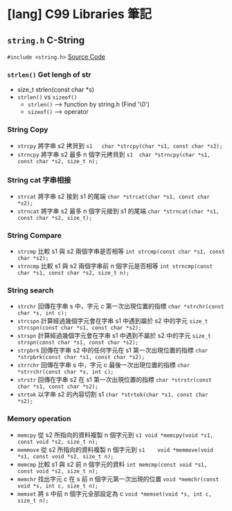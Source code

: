# [lang] C99 Libraries 筆記

## `string.h` C-String

`#include <string.h>`
[Source Code](https://code.woboq.org/gtk/include/string.h.html)

### `strlen()` Get lengh of str

* size_t strlen(const char *s)
* `strlen()` vs `sizeof()`
  * `strlen()` --> function by string.h (Find '\0')
  * `sizeof()` --> operator

### String Copy

* `strcpy` 將字串 s2 拷貝到 `s1	char *strcpy(char *s1, const char *s2);`
* `strncpy`	將字串 s2 最多 n 個字元拷貝到 `s1	char *strncpy(char *s1, const char *s2, size_t n);`

### String cat 字串相接

* `strcat` 將字串 s2 接到 s1 的尾端	`char *strcat(char *s1, const char *s2);`
* `strncat`	將字串 s2 最多 n 個字元接到 s1 的尾端	`char *strncat(char *s1, const char *s2, size_t);`

### String Compare

* `strcmp`	比較 s1 與 s2 兩個字串是否相等 `int strcmp(const char *s1, const char *s2);`
* `strncmp`	比較 s1 與 s2 兩個字串前 n 個字元是否相等	`int strncmp(const char *s1, const char *s2, size_t n);`

### String search

* `strchr` 回傳在字串 s 中，字元 c 第一次出現位置的指標	`char *strchr(const char *s, int c);`
* `strcspn` 計算經過幾個字元會在字串 s1 中遇到屬於 s2 中的字元	`size_t strcspn(const char *s1, const char *s2);`
* `strspn` 計算經過幾個字元會在字串 s1 中遇到不屬於 s2 中的字元	`size_t strspn(const char *s1, const char *s2);`
* `strpbrk` 回傳在字串 s2 中的任何字元在 s1 第一次出現位置的指標	`char *strpbrk(const char *s1, const char *s2);`
* `strrchr` 回傳在字串 s 中，字元 c 最後一次出現位置的指標	`char *strrchr(const char *s, int c);`
* `strstr` 回傳在字串 s2 在 s1 第一次出現位置的指標 `char *strstr(const char *s1, const char *s2);`
* `strtok` 以字串 s2 的內容切割 s1 `char *strtok(char *s1, const char *s2);`

### Memory operation

* `memcpy` 從 s2 所指向的資料複製 n 個字元到 `s1	void *memcpy(void *s1, const void *s2, size_t n);`
* `memmove`	從 s2 所指向的資料複製 n 個字元到 `s1	void *memmove(void *s1, const void *s2, size_t n);`
* `memcmp` 比較 s1 與 s2 前 n 個字元的資料 `int memcmp(const void *s1, const void *s2, size_t n);`
* `memchr` 找出字元 c 在 s 前 n 個字元第一次出現的位置 `void *memchr(const void *s, int c, size_t n);`
* `memset` 將 s 中前 n 個字元全部設定為 c	`void *memset(void *s, int c, size_t n);`
